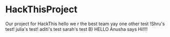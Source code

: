 # HackThisProject
Our project for HackThis
hello we r the best team yay
one other test
!Shru's test!
julia's test!
aditi's test
sarah's test B)
HELLO
Anusha says Hi!!!!